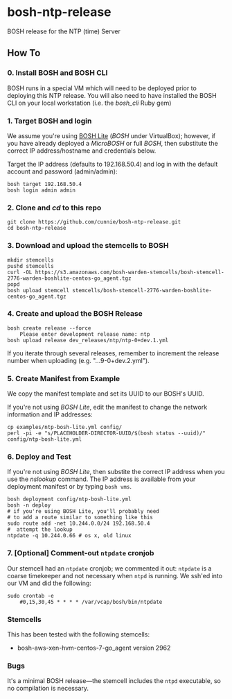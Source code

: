 # bosh-ntp-release
BOSH release for the NTP (time) Server

## How To

### 0. Install BOSH and BOSH CLI
BOSH runs in a special VM which will need to be deployed prior to deploying this NTP release. You will also need to have installed the BOSH CLI on your local workstation (i.e. the *bosh_cli* Ruby gem)

### 1. Target BOSH and login
We assume you're using [BOSH Lite](https://github.com/cloudfoundry/bosh-lite) (*BOSH* under VirtualBox); however, if you have already deployed a *MicroBOSH* or full *BOSH*, then substitute the correct IP address/hostname and credentials below.

Target the IP address (defaults to 192.168.50.4) and log in with the default account and password (admin/admin):

```
bosh target 192.168.50.4
bosh login admin admin
```

### 2. Clone and *cd* to this repo
```
git clone https://github.com/cunnie/bosh-ntp-release.git
cd bosh-ntp-release
```

### 3. Download and upload the stemcells to BOSH
```
mkdir stemcells
pushd stemcells
curl -OL https://s3.amazonaws.com/bosh-warden-stemcells/bosh-stemcell-2776-warden-boshlite-centos-go_agent.tgz
popd
bosh upload stemcell stemcells/bosh-stemcell-2776-warden-boshlite-centos-go_agent.tgz
```

### 4. Create and upload the BOSH Release
```
bosh create release --force
    Please enter development release name: ntp
bosh upload release dev_releases/ntp/ntp-0+dev.1.yml
```
If you iterate through several releases, remember to increment the release number when uploading (e.g. "...9-0+dev.2.yml").

### 5. Create Manifest from Example
We copy the manifest template and set its UUID to our BOSH's UUID.

If you're not using *BOSH Lite*, edit the manifest to change the network information and IP addresses:

```
cp examples/ntp-bosh-lite.yml config/
perl -pi -e "s/PLACEHOLDER-DIRECTOR-UUID/$(bosh status --uuid)/" config/ntp-bosh-lite.yml
```

### 6. Deploy and Test
If you're not using *BOSH Lite*, then substite the correct IP address when you use the *nslookup* command. The IP address is available from your deployment manifest or by typing `bosh vms`.

```
bosh deployment config/ntp-bosh-lite.yml
bosh -n deploy
# if you're using BOSH Lite, you'll probably need
# to add a route similar to something like this
sudo route add -net 10.244.0.0/24 192.168.50.4
#  attempt the lookup
ntpdate -q 10.244.0.66 # os x, old linux
```

### 7. [Optional] Comment-out `ntpdate` cronjob

Our stemcell had an `ntpdate` cronjob; we commented it out: `ntpdate` is a coarse timekeeper and not necessary when `ntpd` is running. We ssh'ed into our VM and did the following:

```
sudo crontab -e
    #0,15,30,45 * * * * /var/vcap/bosh/bin/ntpdate
```

### Stemcells

This has been tested with the following stemcells:

* bosh-aws-xen-hvm-centos-7-go_agent version 2962

### Bugs

It's a minimal BOSH release&mdash;the stemcell includes the `ntpd` executable, so no compilation is necessary.
